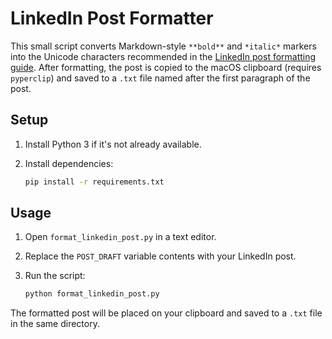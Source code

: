 # LinkedIn Post Formatter

This small script converts Markdown-style `**bold**` and `*italic*` markers into the Unicode characters recommended in the [LinkedIn post formatting guide](https://reply.io/blog/linkedin-post-formatting/). After formatting, the post is copied to the macOS clipboard (requires `pyperclip`) and saved to a `.txt` file named after the first paragraph of the post.

## Setup

1. Install Python 3 if it's not already available.
2. Install dependencies:

   ```bash
   pip install -r requirements.txt
   ```

## Usage

1. Open `format_linkedin_post.py` in a text editor.
2. Replace the `POST_DRAFT` variable contents with your LinkedIn post.
3. Run the script:

   ```bash
   python format_linkedin_post.py
   ```

The formatted post will be placed on your clipboard and saved to a `.txt` file in the same directory.
